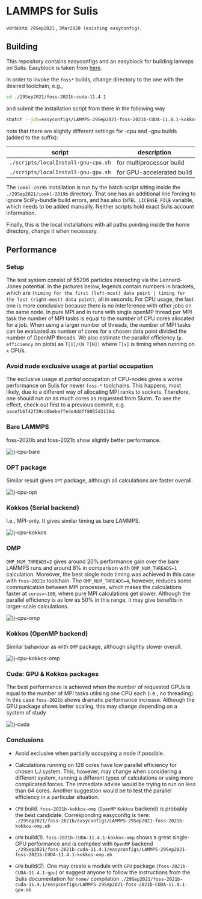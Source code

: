 # LAMMPS for Sulis
versions: `29Sep2021` , `3Mar2020 (existing easyconfig)`.

## Building
This repository contains easyconfigs and an easyblock for building lammps on Sulis. Easyblock is taken from <a href=https://github.com/easybuilders/easybuild-easyblocks/pull/2213>here</a>.

In order to invoke the `foss*` builds, change directory to the one with the desired toolchain, e.g.,
```bash
cd ./29Sep2021/foss-2021b-cuda-11.4.1
```
and submit the installation script from there in the following way
```bash
sbatch --job=easyconfigs/LAMMPS-29Sep2021-foss-2021b-CUDA-11.4.1-kokkos-omp.eb ../../scripts/localInstall-gnu-gpu.sh LAMMPS-29Sep2021-foss-2021b-CUDA-11.4.1-kokkos-omp.eb
```

note that there are slightly different settings for -cpu and -gpu builds (added to the suffix):

| script                              | description               |
|-------------------------------------|---------------------------|
| `./scripts/localInstall-gnu-cpu.sh` | for multiprocessor build  |  
| `./scripts/localInstall-gnu-gpu.sh` | for GPU-accelerated build |

The `iomkl-2019b` installation is run by the batch script sitting inside the `./29Sep2021/iomkl-2019b` directory. That one has an additional line forcing to ignore SciPy-bundle build errors, and has also `INTEL_LICENSE_FILE` variable, which needs to be added manually. Neither scripts hold exact Sulis account information.

Finally, this is the local installations with all paths pointing inside the home directory, change it when necessary.


## Performance

### Setup
The test system consist of 55296 particles interacting via the Lennard-Jones potential. In the pictures below, legends contain numbers in brackets, which are `(timing for the first (left-most) data point | timing for the last (right-most) data point)`, all in seconds. For CPU usage, the last one is more conclusive because there is no interference with other jobs on the same node. In pure MPI and in runs with single openMP thread per MPI task the number of MPI tasks is equal to the number of CPU cores allocated for a job. When using a larger number of threads, the number of MPI tasks can be evaluated as number of cores for a chosen data point divided the number of OpenMP threads. We also estimate the parallel efficiency (`p. efficiency` on plots) as `T[1]/(N T[N])` where `T[x]` is timing when running on `x` CPUs.

### Avoid node exclusive usage at partial occupation
The exclusive usage at *partial* occupation of CPU-nodes gives a worse performance on Sulis for newer `foss-*` toolchains. This happens, most likely, due to a different way of allocating MPI ranks to sockets. Therefore, one should run on as much cores as requested from Slurm. To see the effect, check out first to a previous commit, e.g. `aacefb6f42f39cd0bebe7fe4e4ddff8055d3136d`.

### Bare LAMMPS
foss-2020b and foss-2021b show slightly better performance.

![lj-cpu-bare](./performance/pictures/lj_cpu-bare.png)

### OPT package
Similar result gives `OPT` package, although all calculations are faster overall.

![lj-cpu-opt](./performance/pictures/lj_cpu-opt.png)

### Kokkos (Serial backend)
I.e., MPI-only. It gives similar timing as bare LAMMPS.

![lj-cpu-kokkos](./performance/pictures/lj_cpu-kokkos.png)

### OMP
`OMP_NUM_THREADS=2` gives around 20% performance gain over the bare LAMMPS runs and around 8% in comparison with `OMP_NUM_THREADS=1` calculation. Moreover, the best single node timing was achieved in this case with `foss-2021b` toolchain. The `OMP_NUM_THREADS=4`, however, reduces some communication between MPI processes, which makes the calculations faster at `cores=~100`, where pure MPI calculations get slower. Although the parallel efficiency is as low as 50% in this range, it may give benefits in larger-scale calculations.

![lj-cpu-omp](./performance/pictures/lj_cpu-omp.png)

### Kokkos (OpenMP backend)
Similar bahaviour as with `OMP` package, although slightly slower overall.

![lj-cpu-kokkos-omp](./performance/pictures/lj_cpu-kokkos-omp.png)

### Cuda: GPU & Kokkos packages
The best performance is achieved when the number of requested GPUs is equal to the number of MPI tasks utilising one CPU each (i.e., no threading).
In this case `foss-2021b` shows dramatic performance increase. Although the GPU package shows better scaling, this may change depending on a system of study

![lj-cuda](./performance/pictures/lj-cuda.png)

### Conclusions
 * Avoid exclusive when partially occupying a node if possible.

 * Calculations running on 128 cores have low parallel efficiency for chosen LJ system. This, however, may change when considering a different system, running a different types of calculations or using more complicated forces. The immediate advise would be trying to run on less than 64 cores. Another suggestion would be to test the parallel efficiency in a particular situation.

 * `CPU` build.  `foss-2021b-kokkos-omp` (`OpenMP` `Kokkos` backend) is probably the best candidate. Corresponding easyconfig is here:    
     `./29Sep2021/foss-2021b/easyconfigs/LAMMPS-29Sep2021-foss-2021b-kokkos-omp.eb`    

 * `GPU` build(1).  `foss-2021b-CUDA-11.4.1-kokkos-omp` shows a great single-GPU performance and is compiled with `OpenMP` backend    
      `./29Sep2021/foss-2021b-cuda-11.4.1/easyconfigs/LAMMPS-29Sep2021-foss-2021b-CUDA-11.4.1-kokkos-omp.eb`  

 * `GPU` build(2). One may create a module with `GPU` package (`foss-2021b-CUDA-11.4.1-gpu`) or suggest anyone to follow the instructions from the Sulis documentation for `home/` compilation
      `./29Sep2021/foss-2021b-cuda-11.4.1/easyconfigs/LAMMPS-29Sep2021-foss-2021b-CUDA-11.4.1-gpu.eb`
